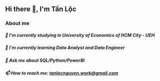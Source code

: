 ## Hi there 👋, I'm Tấn Lộc
### About me
##### 🔭 I’m currently studying in University of Economics of HCM City - UEH
##### 🌱 I’m currently learning Data Analyst and Data Engineer
##### 💬 Ask me about SQL/Python/PowerBI
##### 📫 How to reach me: tanlocnguyen.work@gmail.com



